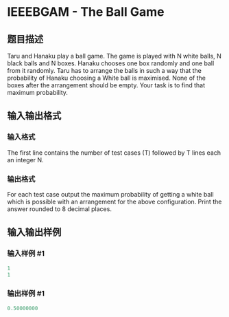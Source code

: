 # IEEEBGAM - The Ball Game

## 题目描述

Taru and Hanaku play a ball game. The game is played with N white balls, N black balls and N boxes. Hanaku chooses one box randomly and one ball from it randomly. Taru has to arrange the balls in such a way that the probability of Hanaku choosing a White ball is maximised. None of the boxes after the arrangement should be empty. Your task is to find that maximum probability.

## 输入输出格式

### 输入格式

The first line contains the number of test cases (T) followed by T lines each an integer N.

### 输出格式

For each test case output the maximum probability of getting a white ball which is possible with an arrangement for the above configuration. Print the answer rounded to 8 decimal places.

## 输入输出样例

### 输入样例 #1

```cpp
1
1
```


### 输出样例 #1

```cpp
0.50000000
```


